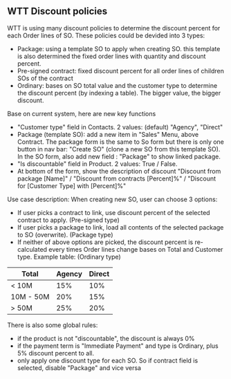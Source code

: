 ## WTT Discount policies

WTT is using many discount policies to determine the discount percent for each Order lines of SO. These policies could be devided into 3 types: 
 - Package: using a template SO to apply when creating SO. this template is also determined the fixed order lines with quantity and discount percent. 
 - Pre-signed contract: fixed discount percent for all order lines of children SOs of the contract
 - Ordinary: bases on SO total value and the customer type to determine the discount percent (by indexing a table). The bigger value, the bigger discount.

Base on current system, here are new key functions
 - "Customer type" field in Contacts. 2 values: (default) "Agency", "Direct"
 - Package (template SO): add a new item in "Sales" Menu, above Contract. The package form is the same to So form but there is only one button in nav bar: "Create SO" (clone a new SO from this template SO). In the SO form, also add new field : "Package" to show linked package.
 - "Is discountable" field in Product. 2 values: True / False.
 - At bottom of the form, show the description of discount "Discount from package [Name]" / "Discount from contracts [Percent]%" / "Discount for [Customer Type] with [Percent]%"
 
 Use case description: When creating new SO, user can choose 3 options:
 - If user picks a contract to link, use discount percent of the selected contract to apply. (Pre-signed type)
 - If user picks a package to link, load all contents of the selected package to SO (overwrite). (Package type)
 - If neither of above options are picked, the discount percent is re-calculated every times Order lines change bases on Total and Customer type. Example table:  (Ordinary type)
  
|Total   | Agency  | Direct  |
|--------|---------|---------|
|< 10M   |   15%   |   10%   |
|   10M - 50M |   20% |  15% |
| > 50M  | 25%  | 20%  |
 
There is also some global rules:
 - if the product is not "discountable", the discount is always 0%
 - if the payment term is "Immediate Payment" and type is Ordinary, plus 5% discount percent to all. 
 - only apply one discount type for each SO. So if contract field is selected, disable "Package" and vice versa

